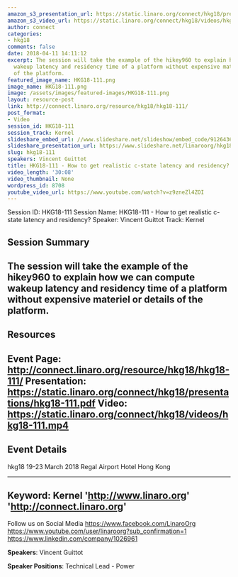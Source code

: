 ```yaml
---
amazon_s3_presentation_url: https://static.linaro.org/connect/hkg18/presentations/hkg18-111.pdf
amazon_s3_video_url: https://static.linaro.org/connect/hkg18/videos/hkg18-111.mp4
author: connect
categories:
- hkg18
comments: false
date: 2018-04-11 14:11:12
excerpt: The session will take the example of the hikey960 to explain how we can compute
  wakeup latency and residency time of a platform without expensive materiel or details
  of the platform.
featured_image_name: HKG18-111.png
image_name: HKG18-111.png
image: /assets/images/featured-images/HKG18-111.png
layout: resource-post
link: http://connect.linaro.org/resource/hkg18/hkg18-111/
post_format:
- Video
session_id: HKG18-111
session_track: Kernel
slideshare_embed_url: //www.slideshare.net/slideshow/embed_code/91264366
slideshare_presentation_url: https://www.slideshare.net/linaroorg/hkg18111-how-to-get-realistic-cstate-latency-and-residency
slug: hkg18-111
speakers: Vincent Guittot
title: HKG18-111 - How to get realistic c-state latency and residency?
video_length: '30:08'
video_thumbnail: None
wordpress_id: 8708
youtube_video_url: https://www.youtube.com/watch?v=z9zneZl4ZOI
---
```


Session ID: HKG18-111
Session Name: HKG18-111 - How to get realistic c-state latency and residency?
Speaker: Vincent Guittot
Track: Kernel


## Session Summary
The session will take the example of the hikey960 to explain how we can compute wakeup latency and residency time of a platform without expensive materiel or details of the platform.
---------------------------------------------------
## Resources
Event Page: http://connect.linaro.org/resource/hkg18/hkg18-111/
Presentation: https://static.linaro.org/connect/hkg18/presentations/hkg18-111.pdf
Video: https://static.linaro.org/connect/hkg18/videos/hkg18-111.mp4
 ---------------------------------------------------
## Event Details
hkg18
19-23 March 2018
Regal Airport Hotel Hong Kong

---------------------------------------------------
Keyword: Kernel
'http://www.linaro.org'
'http://connect.linaro.org'
---------------------------------------------------
Follow us on Social Media
https://www.facebook.com/LinaroOrg
https://www.youtube.com/user/linaroorg?sub_confirmation=1
https://www.linkedin.com/company/1026961

**Speakers**: Vincent Guittot

**Speaker Positions**: Technical Lead - Power
